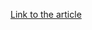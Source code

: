 [Link to the article](https://www.malwarebytes.com/blog/threat-intelligence/2023/09/malicious-ad-served-inside-bing-ai-chatbot)
